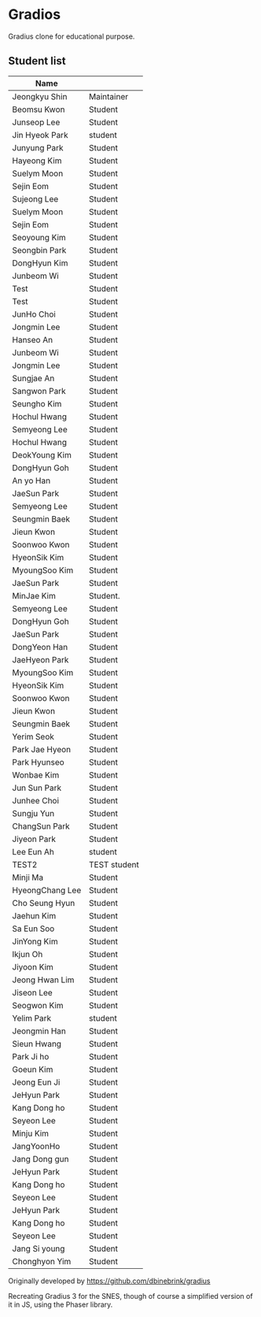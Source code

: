 # Gradios

Gradius clone for educational purpose.

## Student list

| Name         |            |
|--------------|------------|
| Jeongkyu Shin| Maintainer |
| Beomsu Kwon  | Student    |
| Junseop Lee| Student    |
| Jin Hyeok Park| student   |
| Junyung Park | Student |
| Hayeong Kim| Student |
| Suelym Moon  | Student    |
| Sejin Eom    | Student    |
| Sujeong Lee    | Student     |
| Suelym Moon  | Student    |
| Sejin Eom    | Student    |
| Seoyoung Kim| Student     |
| Seongbin Park| Student    |
| DongHyun Kim | Student    |
| Junbeom Wi | Student  |
| Test         | Student    |
| Test         | Student    |
| JunHo Choi   | Student    |
| Jongmin Lee  | Student    |
| Hanseo An    | Student    |
| Junbeom Wi | Student  |
| Jongmin Lee  | Student    |
| Sungjae An| Student |
| Sangwon Park| Student |
| Seungho Kim  | Student    |
| Hochul Hwang | Student    |
| Semyeong Lee|Student|
| Hochul Hwang | Student    |
| DeokYoung Kim | Student|
| DongHyun Goh | Student    |
| An yo Han    | Student   |
| JaeSun Park  | Student   |
| Semyeong Lee|Student|
| Seungmin Baek| Student	  |
| Jieun Kwon   | Student    |
| Soonwoo Kwon | Student    |
| HyeonSik Kim | Student   |
| MyoungSoo Kim| Student    |
| JaeSun Park  | Student   |
| MinJae Kim   | Student.  |
| Semyeong Lee|Student|
| DongHyun Goh | Student    |
| JaeSun Park  | Student   |
| DongYeon Han | Student |
|JaeHyeon Park |   Student   |
| MyoungSoo Kim| Student    |
| HyeonSik Kim | Student   |
| Soonwoo Kwon | Student    |
| Jieun Kwon   | Student    |
| Seungmin Baek| Student	  |
| Yerim Seok | Student |
|Park Jae Hyeon | Student |
| Park Hyunseo | Student |
| Wonbae Kim   | Student   |
| Jun Sun Park | Student |
| Junhee Choi | Student |
| Sungju Yun   | Student    |
| ChangSun Park | Student |
| Jiyeon Park  | Student    |
| Lee Eun Ah | student |
| TEST2        | TEST student |
| Minji Ma | Student |
| HyeongChang Lee | Student |
|Cho Seung Hyun| Student |
| Jaehun Kim   | Student |
| Sa Eun Soo | Student |
| JinYong Kim | Student |
| Ikjun Oh | Student |
| Jiyoon Kim | Student |
| Jeong Hwan Lim | Student  |
| Jiseon Lee | Student |
| Seogwon Kim | Student |
|Yelim Park    | student |
| Jeongmin Han | Student |
| Sieun Hwang | Student |
| Park Ji ho | Student |
| Goeun Kim | Student |
| Jeong Eun Ji | Student |
| JeHyun Park  | Student |
| Kang Dong ho| Student|
| Seyeon Lee | Student | 
| Minju Kim | Student |
|JangYoonHo | Student |
| Jang Dong gun | Student |
| JeHyun Park  | Student |
| Kang Dong ho| Student|
| Seyeon Lee | Student |
| JeHyun Park  | Student |
| Kang Dong ho| Student|
| Seyeon Lee | Student |
|Jang Si young  | Student |
| Chonghyon Yim | Student |


Originally developed by https://github.com/dbinebrink/gradius

Recreating Gradius 3 for the SNES, though of course a simplified version of it in JS, using the Phaser library.

